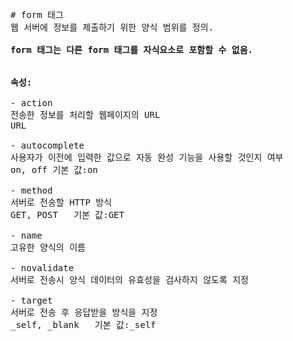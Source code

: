 <PRE># form 태그
웹 서버에 정보를 제출하기 위한 양식 범위를 정의.

<strong>form 태그는 다른 form 태그를 자식요소로 포함할 수 없음.</strong>


<strong>속성:</strong>

- action
전송한 정보를 처리할 웹페이지의 URL 
URL	

- autocomplete	
사용자가 이전에 입력한 값으로 자동 완성 기능을 사용할 것인지 여부
on, off	기본 값:on

- method
서버로 전송할 HTTP 방식	
GET, POST	기본 값:GET

- name	
고유한 양식의 이름	

- novalidate
서버로 전송시 양식 데이터의 유효성을 검사하지 않도록 지정		

- target
서버로 전송 후 응답받을 방식을 지정
_self, _blank	기본 값:_self</PRE>


